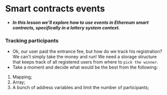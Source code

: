 # Smart contracts events
- ***In this lesson we'll explore how to use events in Ethereum smart contracts, specifically in a lottery system context.***

### Tracking participants
- Ok, our user paid the entrance fee, but how do we track his registration? We can't simply take the money and run! We need a storage structure that keeps track of all registered users from where to `pick the winner`.
- Take a moment and decide what would be the best from the following:
1. Mapping;
2. Array;
3. A bunch of address variables and limit the number of participants;

